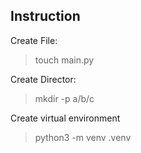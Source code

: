 ## Instruction
Create File:
> touch main.py

Create Director:
> mkdir -p a/b/c

Create virtual environment
> python3 -m venv .venv